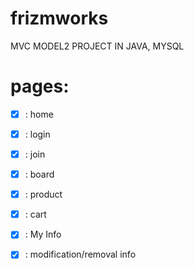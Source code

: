 # frizmworks 

MVC MODEL2 PROJECT IN JAVA, MYSQL

# pages:
- [x] : home
- [x] : login
- [x] : join
- [x] : board
- [x] : product
- [x] : cart
- [x] : My Info
- [x] : modification/removal info

